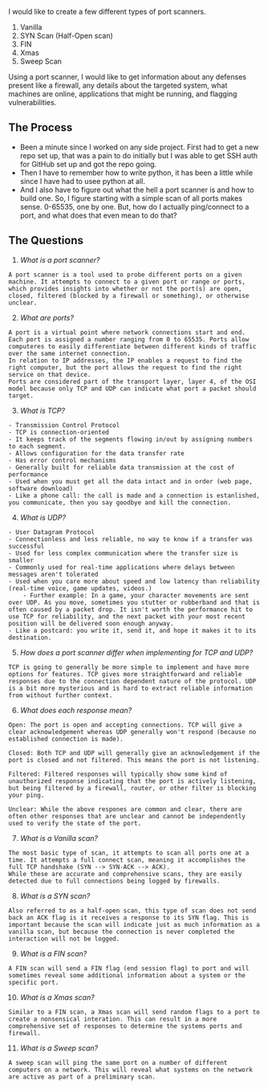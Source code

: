 I would like to create a few different types of port scanners.

1. Vanilla
2. SYN Scan (Half-Open scan)
3. FIN
4. Xmas
5. Sweep Scan

Using a port scanner, I would like to get information about any defenses present like a firewall, any details about the targeted system, what machines are online, applications that might be running, and flagging vulnerabilities.

## The Process

- Been a minute since I worked on any side project. First had to get a new repo set up, that was a pain to do initially but I was able to get SSH auth for GitHub set up and got the repo going.
- Then I have to remember how to write python, it has been a little while since I have had to usee python at all.
- And I also have to figure out what the hell a port scanner is and how to build one.
  So, I figure starting with a simple scan of all ports makes sense. 0-65535, one by one. But, how do I actually ping/connect to a port, and what does that even mean to do that?

## The Questions

1. _What is a port scanner?_

```
A port scanner is a tool used to probe different ports on a given machine. It attempts to connect to a given port or range or ports, which provides insights into whether or not the port(s) are open, closed, filtered (blocked by a firewall or something), or otherwise unclear.
```

2. _What are ports?_

```
A port is a virtual point where network connections start and end. Each port is assigned a number ranging from 0 to 65535. Ports allow computeres to easily differentiate between different kinds of traffic over the same internet connection.
In relation to IP addresses, the IP enables a request to find the right computer, but the port allows the request to find the right service on that device.
Ports are considered part of the transport layer, layer 4, of the OSI model because only TCP and UDP can indicate what port a packet should target.
```

3. _What is TCP?_

```
- Transmission Control Protocol
- TCP is connection-oriented
- It keeps track of the segments flowing in/out by assigning numbers to each segment.
- Allows configuration for the data transfer rate
- Has error control mechanisms
- Generally built for reliable data transmission at the cost of performance
- Used when you must get all the data intact and in order (web page, software download)
- Like a phone call: the call is made and a connection is estanlished, you communicate, then you say goodbye and kill the connection.
```

4. _What is UDP?_

```
- User Datagram Protocol
- Connectionless and less reliable, no way to know if a transfer was successful
- Used for less complex communication where the transfer size is smaller
- Commonly used for real-time applications where delays between messages aren't tolerated
- Used when you care more about speed and low latency than reliability (real-time voice, game updates, videos.)
    - Further example: In a game, your character movements are sent over UDP. As you move, sometimes you stutter or rubberband and that is often caused by a packet drop. It isn't worth the performance hit to use TCP for reliability, and the next packet with your most recent position will be delivered soon enough anyway.
- Like a postcard: you write it, send it, and hope it makes it to its destination.
```

5. _How does a port scanner differ when implementing for TCP and UDP?_

```
TCP is going to generally be more simple to implement and have more options for features. TCP gives more straightforward and reliable responses due to the connection dependent nature of the protocol. UDP is a bit more mysterious and is hard to extract reliable information from without further context.
```

6. _What does each response mean?_

```
Open: The port is open and accepting connections. TCP will give a clear acknowledgement whereas UDP generally won't respond (because no established connection is made).

Closed: Both TCP and UDP will generally give an acknowledgement if the port is closed and not filtered. This means the port is not listening.

Filtered: Filtered responses will typically show some kind of unauthorized response indicating that the port is actively listening, but being filtered by a firewall, router, or other filter is blocking your ping.

Unclear: While the above respones are common and clear, there are often other responses that are unclear and cannot be independently used to verify the state of the port.
```

7. _What is a Vanilla scan?_

```
The most basic type of scan, it attempts to scan all ports one at a time. It attempts a full connect scan, meaning it accomplishes the full TCP handshake (SYN --> SYN-ACK --> ACK).
While these are accurate and comprehensive scans, they are easily detected due to full connections being logged by firewalls.
```

8. _What is a SYN scan?_

```
Also referred to as a half-open scan, this type of scan does not send back an ACK flag is it receives a response to its SYN flag. This is important because the scan will indicate just as much information as a vanilla scan, but because the connection is never completed the interaction will not be logged.
```

9. _What is a FIN scan?_

```
A FIN scan will send a FIN flag (end session flag) to port and will sometimes reveal some additional information about a system or the specific port.
```

10. _What is a Xmas scan?_

```
Similar to a FIN scan, a Xmas scan will send random flags to a port to create a nonsensical interation. This can result in a more comprehensive set of responses to determine the systems ports and firewall.
```

11. _What is a Sweep scan?_

```
A sweep scan will ping the same port on a number of different computers on a network. This will reveal what systems on the network are active as part of a preliminary scan.
```
